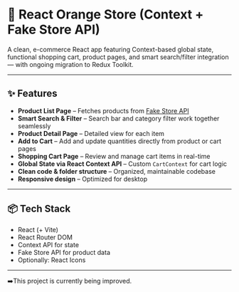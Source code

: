 # 🧡 React Orange Store (Context + Fake Store API)

A clean, e-commerce React app featuring Context-based global state, functional shopping cart, product pages, and smart search/filter integration — with ongoing migration to Redux Toolkit.

---

## ✨ Features

- **Product List Page** – Fetches products from [Fake Store API](https://fakestoreapi.com)
- **Smart Search & Filter** – Search bar and category filter work together seamlessly
- **Product Detail Page** – Detailed view for each item
- **Add to Cart** – Add and update quantities directly from product or cart pages
- **Shopping Cart Page** – Review and manage cart items in real-time
- **Global State via React Context API** – Custom `CartContext` for cart logic
- **Clean code & folder structure** – Organized, maintainable codebase
- **Responsive design** – Optimized for desktop 

---

## 📦 Tech Stack

- React (+ Vite)
- React Router DOM
- Context API for state
- Fake Store API for product data
- Optionally: React Icons

---

➡️This project is currently being improved.
